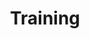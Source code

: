 ---
title: "Training"
permalink: /training/
excerpt: "Template design system including logo mark, website design, and branding applications."
author_profile: false
header:
  image:  /assets/images/DSC_0286.jpg
  teaser: /assets/images/DSC_0286.jpg
  caption: "[**Unsplash** @colinfitzgerald328](https://unsplash.com/@colinfitzgerald328)"
  actions:
    - label: "Download"
      url: "https://github.com/mmistakes/minimal-mistakes/"
---